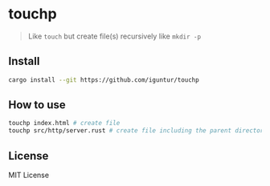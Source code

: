 # touchp

> Like `touch` but create file(s) recursively like `mkdir -p`

## Install

```sh
cargo install --git https://github.com/iguntur/touchp
```

## How to use

```sh
touchp index.html # create file
touchp src/http/server.rust # create file including the parent directory if does not exists
```

## License

MIT License
